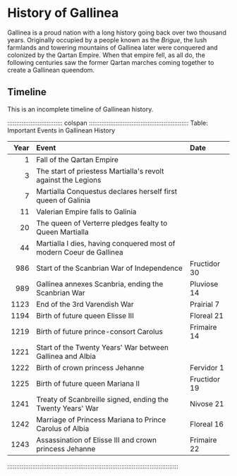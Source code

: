 # History of Gallinea 

Gallinea is a proud nation with a long history going back over two thousand years. Originally
occupied by a people known as the *Brigue*, the lush farmlands and towering mountains of
Gallinea later were conquered and colonized by the Qartan Empire. When that empire fell, as
all do, the following centuries saw the former Qartan marches coming together to create a
Gallinean queendom.

## Timeline

This is an incomplete timeline of Gallinean history.

::::::::::::::::::::::::::::::: colspan ::::::::::::::::::::::::::::::::::::::::::::::::::::::::
Table: Important Events in Gallinean History

| Year | Event                                                                  | Date         |
| ---: | :--------------------------------------------------------------------- | :----------- |
| 1    | Fall of the Qartan Empire                                              |              |
| 3    | The start of priestess Martialla's revolt against the Legions          |              |
| 7    | Martialla Conquestus declares herself first queen of Galinia           |              |
| 11   | Valerian Empire falls to Galinia                                       |              |
| 20   | The queen of Verterre pledges fealty to Queen Martialla                |              |
| 44   | Martialla I dies, having conquered most of modern Coeur de Gallinea    |              |
| 986  | Start of the Scanbrian War of Independence                             | Fructidor 30 |
| 989  | Gallinea annexes Scanbria, ending the Scanbrian War                    | Pluviose 14  |
| 1123 | End of the 3rd Varendish War                                           | Prairial 7   |
| 1194 | Birth of future queen Elisse III                                       | Floreal 21   |
| 1219 | Birth of future prince-consort Carolus                                 | Frimaire 14  |
| 1221 | Start of the Twenty Years' War between Gallinea and Albia              |              |
| 1222 | Birth of crown princess Jehanne                                        | Fervidor 1   |
| 1225 | Birth of future queen Mariana II                                       | Fructidor 19 |
| 1241 | Treaty of Scanbreille signed, ending the Twenty Years' War             | Nivose 21    |
| 1242 | Marriage of Princess Mariana to Prince Carolus of Albia                | Floreal 16   |
| 1243 | Assassination of Elisse III and crown princess Jehanne                 | Frimaire 22  |
::::::::::::::::::::::::::::::::::::::::::::::::::::::::::::::::::::::::::::::::::::::::::::::::

